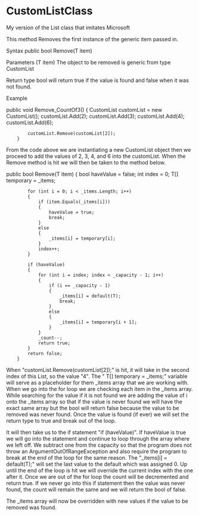 # CustomListClass
My version of the List class that imitates Microsoft 

This method Removes the first instance of the generic item passed in.

Syntax
public bool Remove(T item)

Parameters
(T item)
The object to be removed is generic from type CustomList<T>
  
Return type
bool
will return true if the value is found and false when it was not found.

Example

public void Remove_CountOf3()
        {
            CustomList<int> customList = new CustomList<int>();
            customList.Add(2);
            customList.Add(3);
            customList.Add(4);
            customList.Add(6);

            customList.Remove(customList[2]);
        }   
        
From the code above we are instantiating a new CustomList<T> object then we proceed  to add the values of 2, 3, 4, and 6 into the customList.
When the Remove method is hit we will then be taken to the method below.
  
   public bool Remove(T item)
        {
            bool haveValue = false;
            int index = 0;
            T[] temporary = _items;
     
            for (int i = 0; i < _items.Length; i++)
            {
                if (item.Equals(_items[i]))
                {
                    haveValue = true;
                    break;
                }
                else
                {
                    _items[i] = temporary[i];
                }
                index++;
            }
           
            if (haveValue)
            {
                for (int i = index; index < _capacity - 1; i++)
                {
                    if (i == _capacity - 1)
                    {
                        _items[i] = default(T);
                        break;
                    }
                    else
                    {
                        _items[i] = temporary[i + 1];
                    }
                }
                _count--;
                return true;
            }
            return false;
        }
        
   
When "customList.Remove(customList[2]);" is hit, it will take in the second index of this List, so the value "4".
The " T[] temporary = _items;" variable will serve as a placeholder for them _items array that we are working with.
When we go into the for loop we are checking each item in the _items array. While searching for the value if it is
not found we are adding the value of i onto the _items array so that if the value is never found we will have the 
exact same array but the bool will return false because the value to be removed was never found. Once the value is
found (if ever) we will set the return type to true and break out of the loop.

It will then take us to the if statement "if (haveValue)". If haveValue is true we will go into the statement and
continue to loop through the array where we left off. We subtract one from the capacity so that the program does not
throw an ArgumentOutOfRangeException and also require the program to break at the end of the loop for the same reason.
The "_items[i] = default(T);" will set the last value to the default which was assigned 0. Up until the end of the 
loop is hit we will override the current index with the one after it. Once we are out of the for loop the count will
be decremented and return true. If we never go into this if statement then the value was never found, the count will
remain the same and we will return the bool of false.

The _items array will now be overridden with new values if the value to be removed was found.
        
        
